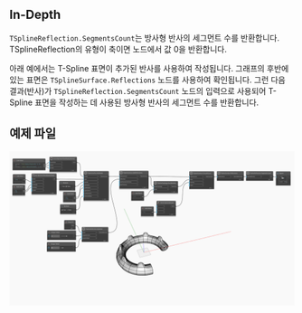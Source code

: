 <!--- Autodesk.DesignScript.Geometry.TSpline.TSplineReflection.SegmentsCount --->
<!--- GLVHD43IRWFTZKY7UVDJ7PNERQN5Z3PWTMFYVJ537HCGJCHCQQAQ --->
## In-Depth
`TSplineReflection.SegmentsCount`는 방사형 반사의 세그먼트 수를 반환합니다. TSplineReflection의 유형이 축이면 노드에서 값 0을 반환합니다.

아래 예에서는 T-Spline 표면이 추가된 반사를 사용하여 작성됩니다. 그래프의 후반에 있는 표면은 `TSplineSurface.Reflections` 노드를 사용하여 확인됩니다. 그런 다음 결과(반사)가 `TSplineReflection.SegmentsCount` 노드의 입력으로 사용되어 T-Spline 표면을 작성하는 데 사용된 방사형 반사의 세그먼트 수를 반환합니다.

## 예제 파일

![Example](./GLVHD43IRWFTZKY7UVDJ7PNERQN5Z3PWTMFYVJ537HCGJCHCQQAQ_img.jpg)
